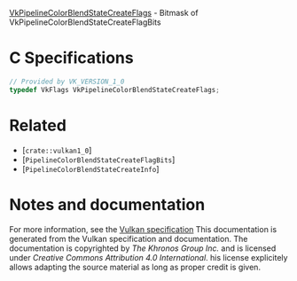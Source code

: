 [VkPipelineColorBlendStateCreateFlags](https://www.khronos.org/registry/vulkan/specs/1.3-extensions/man/html/VkPipelineColorBlendStateCreateFlags.html) - Bitmask of VkPipelineColorBlendStateCreateFlagBits

# C Specifications
```c
// Provided by VK_VERSION_1_0
typedef VkFlags VkPipelineColorBlendStateCreateFlags;
```

# Related
- [`crate::vulkan1_0`]
- [`PipelineColorBlendStateCreateFlagBits`]
- [`PipelineColorBlendStateCreateInfo`]

# Notes and documentation
For more information, see the [Vulkan specification](https://www.khronos.org/registry/vulkan/specs/1.3-extensions/html/vkspec.html)
This documentation is generated from the Vulkan specification and documentation.
The documentation is copyrighted by *The Khronos Group Inc.* and is licensed under *Creative Commons Attribution 4.0 International*.
his license explicitely allows adapting the source material as long as proper credit is given.
        